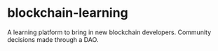 # blockchain-learning
A learning platform to bring in new blockchain developers.  Community decisions made through a DAO.
